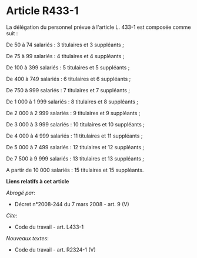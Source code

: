 # Article R433-1

La délégation du personnel prévue à l'article L. 433-1 est composée comme suit : 

De 50 à 74 salariés :  3 titulaires et  3 suppléants ;

De 75 à 99 salariés :  4 titulaires et  4 suppléants ; 

De 100 à 399 salariés :  5 titulaires et  5 suppléants ; 

De 400 à 749 salariés :  6 titulaires et  6 suppléants ; 

De 750 à 999 salariés :  7 titulaires et  7 suppléants ; 

De 1 000 à 1 999 salariés :  8 titulaires et  8 suppléants ; 

De 2 000 à 2 999 salariés :  9 titulaires et  9 suppléants ; 

De 3 000 à 3 999 salariés : 10 titulaires et 10 suppléants ; 

De 4 000 à 4 999 salariés : 11 titulaires et 11 suppléants ; 

De 5 000 à 7 499 salariés : 12 titulaires et 12 suppléants ; 

De 7 500 à 9 999 salariés : 13 titulaires et 13 suppléants ; 

A partir de 10 000 salariés : 15 titulaires et 15 suppléants.

**Liens relatifs à cet article**

_Abrogé par_:

  - Décret n°2008-244 du 7 mars 2008 - art. 9 (V)

_Cite_:

  - Code du travail - art. L433-1

_Nouveaux textes_:

  - Code du travail - art. R2324-1 (V)
